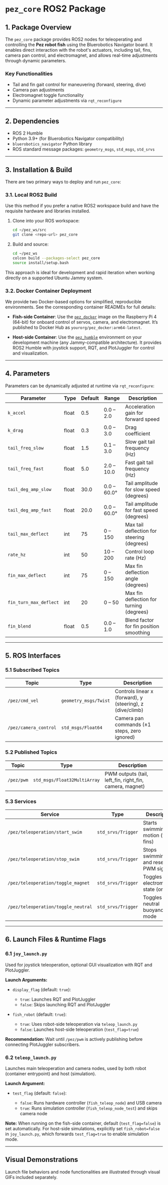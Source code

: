 # `pez_core` ROS2 Package

## 1. Package Overview

The `pez_core` package provides ROS2 nodes for teleoperating and controlling the **Pez robot fish** using the Bluerobotics Navigator board. It enables direct interaction with the robot's actuators, including tail, fins, camera pan control, and electromagnet, and allows real-time adjustments through dynamic parameters.

### Key Functionalities

* Tail and fin gait control for maneuvering (forward, steering, dive)
* Camera pan adjustments
* Electromagnet toggle functionality
* Dynamic parameter adjustments via `rqt_reconfigure`

---

## 2. Dependencies

* ROS 2 Humble
* Python 3.9+ (for Bluerobotics Navigator compatibility)
* `bluerobotics_navigator` Python library
* ROS standard message packages: `geometry_msgs`, `std_msgs`, `std_srvs`

---

## 3. Installation & Build

There are two primary ways to deploy and run `pez_core`:

### 3.1. Local ROS2 Build

Use this method if you prefer a native ROS2 workspace build and have the requisite hardware and libraries installed.

1. Clone into your ROS workspace:

   ```bash
   cd ~/pez_ws/src
   git clone <repo-url> pez_core
   ```
2. Build and source:

   ```bash
   cd ~/pez_ws
   colcon build --packages-select pez_core
   source install/setup.bash
   ```

This approach is ideal for development and rapid iteration when working directly on a supported Ubuntu Jammy system.

### 3.2. Docker Container Deployment

We provide two Docker-based options for simplified, reproducible environments. See the corresponding container READMEs for full details:

* **Fish-side Container**:
  Use the [`pez_docker`](/pez_ros/pez_docker/README.md) image on the Raspberry Pi 4 (64-bit) for onboard control of servos, camera, and electromagnet. It’s published to Docker Hub as `yourorg/pez_docker:arm64-latest`.

* **Host-side Container**:
  Use the [`pez_humble`](/pez_ros/pez_humble/README.md) environment on your development machine (any Jammy-compatible architecture). It provides ROS2 Humble with joystick support, RQT, and PlotJuggler for control and visualization.

---

## 4. Parameters

Parameters can be dynamically adjusted at runtime via `rqt_reconfigure`:

| Parameter              | Type  | Default | Range       | Description                                |
| ---------------------- | ----- | ------- | ----------- | ------------------------------------------ |
| `k_accel`              | float | 0.5     | 0.0 – 2.0   | Acceleration gain for forward speed        |
| `k_drag`               | float | 0.3     | 0.0 – 3.0   | Drag coefficient                           |
| `tail_freq_slow`       | float | 1.5     | 0.1 – 3.0   | Slow gait tail frequency (Hz)              |
| `tail_freq_fast`       | float | 5.0     | 2.0 – 10.0  | Fast gait tail frequency (Hz)              |
| `tail_deg_amp_slow`    | float | 30.0    | 0.0 – 60.0° | Tail amplitude for slow speed (degrees)    |
| `tail_deg_amp_fast`    | float | 20.0    | 0.0 – 60.0° | Tail amplitude for fast speed (degrees)    |
| `tail_max_deflect`     | int   | 75      | 0 – 150     | Max tail deflection for steering (degrees) |
| `rate_hz`              | int   | 50      | 10 – 200    | Control loop rate (Hz)                     |
| `fin_max_deflect`      | int   | 75      | 0 – 150     | Max fin deflection angle (degrees)         |
| `fin_turn_max_deflect` | int   | 20      | 0 – 50      | Max fin deflection for turning (degrees)   |
| `fin_blend`            | float | 0.5     | 0.0 – 1.0   | Blend factor for fin position smoothing    |

---

## 5. ROS Interfaces

### 5.1 Subscribed Topics

| Topic                 | Type                  | Description                                               |
| --------------------- | --------------------- | --------------------------------------------------------- |
| `/pez/cmd_vel`        | `geometry_msgs/Twist` | Controls linear x (forward), y (steering), z (dive/climb) |
| `/pez/camera_control` | `std_msgs/Float64`    | Camera pan commands (±1 steps, zero ignored)              |

### 5.2 Published Topics

| Topic      | Type                         | Description                                               |
| ---------- | ---------------------------- | --------------------------------------------------------- |
| `/pez/pwm` | `std_msgs/Float32MultiArray` | PWM outputs (tail, left\_fin, right\_fin, camera, magnet) |

### 5.3 Services

| Service                             | Type               | Description                           |
| ----------------------------------- | ------------------ | ------------------------------------- |
| `/pez/teleoperation/start_swim`     | `std_srvs/Trigger` | Starts swimming motion (tail & fins)  |
| `/pez/teleoperation/stop_swim`      | `std_srvs/Trigger` | Stops swimming and resets PWM signals |
| `/pez/teleoperation/toggle_magnet`  | `std_srvs/Trigger` | Toggles electromagnet state (on/off)  |
| `/pez/teleoperation/toggle_neutral` | `std_srvs/Trigger` | Toggles neutral buoyancy mode         |

---

## 6. Launch Files & Runtime Flags

### 6.1 `joy_launch.py`

Used for joystick teleoperation, optional GUI visualization with RQT and PlotJuggler.

**Launch Arguments:**

* `display_flag` (default: `true`):

  * `true`: Launches RQT and PlotJuggler
  * `false`: Skips launching RQT and PlotJuggler

* `fish_robot` (default: `true`):

  * `true`: Uses robot-side teleoperation via `teleop_launch.py`
  * `false`: Launches host-side teleoperation (`test_flag=true`)

**Recommendation:** Wait until `/pez/pwm` is actively publishing before connecting PlotJuggler subscribers.

### 6.2 `teleop_launch.py`

Launches main teleoperation and camera nodes, used by both robot (container entrypoint) and host (simulation).

**Launch Argument:**

* `test_flag` (default: `false`):

  * `false`: Runs hardware controller (`fish_teleop_node`) and USB camera
  * `true`: Runs simulation controller (`fish_teleop_node_test`) and skips camera node

**Note:** When running on the fish-side container, default (`test_flag=false`) is set automatically. For host-side simulations, explicitly set `fish_robot=false` in `joy_launch.py`, which forwards `test_flag=true` to enable simulation mode.

---

## Visual Demonstrations

Launch file behaviors and node functionalities are illustrated through visual GIFs included separately.
